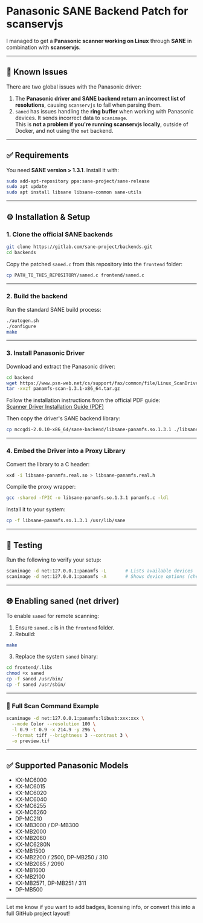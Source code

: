 # Panasonic SANE Backend Patch for scanservjs

I managed to get a **Panasonic scanner working on Linux** through **SANE** in combination with **scanservjs**.

---

## 🚨 Known Issues

There are two global issues with the Panasonic driver:

1. The **Panasonic driver and SANE backend return an incorrect list of resolutions**, causing `scanservjs` to fail when parsing them.
2. `saned` has issues handling the **ring buffer** when working with Panasonic devices. It sends incorrect data to `scanimage`.  
   This is **not a problem if you're running scanservjs locally**, outside of Docker, and not using the `net` backend.

---

## ✅ Requirements

You need **SANE version > 1.3.1**. Install it with:

```bash
sudo add-apt-repository ppa:sane-project/sane-release
sudo apt update
sudo apt install libsane libsane-common sane-utils
```

---

## ⚙️ Installation & Setup

### 1. Clone the official SANE backends

```bash
git clone https://gitlab.com/sane-project/backends.git
cd backends
```

Copy the patched `saned.c` from this repository into the `frontend` folder:

```bash
cp PATH_TO_THIS_REPOSITORY/saned.c frontend/saned.c
```

---

### 2. Build the backend

Run the standard SANE build process:

```bash
./autogen.sh
./configure
make
```

---

### 3. Install Panasonic Driver

Download and extract the Panasonic driver:

```bash
cd backend
wget https://www.psn-web.net/cs/support/fax/common/file/Linux_ScanDriver/panamfs-scan-1.3.1-x86_64.tar.gz
tar -xvzf panamfs-scan-1.3.1-x86_64.tar.gz
```

Follow the installation instructions from the official PDF guide:  
[Scanner Driver Installation Guide (PDF)](https://www.psn-web.net/cs/support/fax/common/file/Linux_ScanDriver/ScannerDriver_Ubuntu_ENG_011.pdf)

Then copy the driver's SANE backend library:

```bash
cp mccgdi-2.0.10-x86_64/sane-backend/libsane-panamfs.so.1.3.1 ./libsane-panamfs.real.so
```

---

### 4. Embed the Driver into a Proxy Library

Convert the library to a C header:

```bash
xxd -i libsane-panamfs.real.so > libsane-panamfs.real.h
```

Compile the proxy wrapper:

```bash
gcc -shared -fPIC -o libsane-panamfs.so.1.3.1 panamfs.c -ldl
```

Install it to your system:

```bash
cp -f libsane-panamfs.so.1.3.1 /usr/lib/sane
```

---

## 🧪 Testing

Run the following to verify your setup:

```bash
scanimage -d net:127.0.0.1:panamfs -L       # Lists available devices
scanimage -d net:127.0.0.1:panamfs -A       # Shows device options (check "resolution")
```

---

## 🌐 Enabling saned (net driver)

To enable `saned` for remote scanning:

1. Ensure `saned.c` is in the `frontend` folder.
2. Rebuild:

```bash
make
```

3. Replace the system `saned` binary:

```bash
cd frontend/.libs
chmod +x saned
cp -f saned /usr/bin/
cp -f saned /usr/sbin/
```

---

### 📄 Full Scan Command Example

```bash
scanimage -d net:127.0.0.1:panamfs:libusb:xxx:xxx \
  --mode Color --resolution 100 \
  -l 0.9 -t 0.9 -x 214.9 -y 296 \
  --format tiff --brightness 3 --contrast 3 \
  -o preview.tif
```

---

## ✅ Supported Panasonic Models

- KX-MC6000  
- KX-MC6015  
- KX-MC6020  
- KX-MC6040  
- KX-MC6255  
- KX-MC6260  
- DP-MC210  
- KX-MB3000 / DP-MB300  
- KX-MB2000  
- KX-MB2060  
- KX-MC6280N  
- KX-MB1500  
- KX-MB2200 / 2500, DP-MB250 / 310  
- KX-MB2085 / 2090  
- KX-MB1600  
- KX-MB2100  
- KX-MB2571, DP-MB251 / 311  
- DP-MB500  

---

Let me know if you want to add badges, licensing info, or convert this into a full GitHub project layout!
